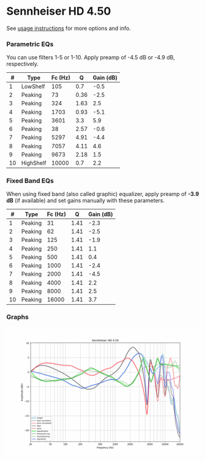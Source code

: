 # Sennheiser HD 4.50
See [usage instructions](https://github.com/jaakkopasanen/AutoEq#usage) for more options and info.

### Parametric EQs
You can use filters 1-5 or 1-10. Apply preamp of -4.5 dB or -4.9 dB, respectively.

|   # | Type      |   Fc (Hz) |    Q |   Gain (dB) |
|-----|-----------|-----------|------|-------------|
|   1 | LowShelf  |       105 | 0.7  |        -0.5 |
|   2 | Peaking   |        73 | 0.36 |        -2.5 |
|   3 | Peaking   |       324 | 1.63 |         2.5 |
|   4 | Peaking   |      1703 | 0.93 |        -5.1 |
|   5 | Peaking   |      3601 | 3.3  |         5.9 |
|   6 | Peaking   |        38 | 2.57 |        -0.6 |
|   7 | Peaking   |      5297 | 4.91 |        -4.4 |
|   8 | Peaking   |      7057 | 4.11 |         4.6 |
|   9 | Peaking   |      9673 | 2.18 |         1.5 |
|  10 | HighShelf |     10000 | 0.7  |         2.2 |

### Fixed Band EQs
When using fixed band (also called graphic) equalizer, apply preamp of **-3.9 dB** (if available) and set gains manually with these parameters.

|   # | Type    |   Fc (Hz) |    Q |   Gain (dB) |
|-----|---------|-----------|------|-------------|
|   1 | Peaking |        31 | 1.41 |        -2.3 |
|   2 | Peaking |        62 | 1.41 |        -2.5 |
|   3 | Peaking |       125 | 1.41 |        -1.9 |
|   4 | Peaking |       250 | 1.41 |         1.1 |
|   5 | Peaking |       500 | 1.41 |         0.4 |
|   6 | Peaking |      1000 | 1.41 |        -2.4 |
|   7 | Peaking |      2000 | 1.41 |        -4.5 |
|   8 | Peaking |      4000 | 1.41 |         2.2 |
|   9 | Peaking |      8000 | 1.41 |         2.5 |
|  10 | Peaking |     16000 | 1.41 |         3.7 |

### Graphs
![](./Sennheiser%20HD%204.50.png)
